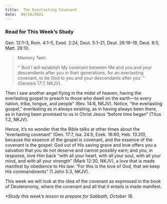```yaml
---
title:  The Everlasting Covenant
date:  09/10/2021
---
```


### Read for This Week’s Study
Gen. 12:1–3, Rom. 4:1–5, Exod. 2:24, Deut. 5:1–21, Deut. 26:16–19, Deut. 8:5, Matt. 28:10.

> <p>Memory Text:</p>
> “ ‘And I will establish My covenant between Me and you and your descendants after you in their generations, for an everlasting covenant, to be God to you and your descendants after you’ ” (Genesis 17:7, NKJV).

Then I saw another angel flying in the midst of heaven, having the everlasting gospel to preach to those who dwell on the earth—to every nation, tribe, tongue, and people” (Rev. 14:6, NKJV). Notice, “the everlasting gospel,” everlasting as in always existing, as in having always been there, as in having been promised to us in Christ Jesus “before time began” (Titus 1:2, NKJV).

Hence, it’s no wonder that the Bible talks at other times about the “everlasting covenant” (Gen. 17:7, Isa. 24:5, Ezek. 16:60, Heb. 13:20), because the essence of the gospel is covenant, and the essence of the covenant is the gospel: God out of His saving grace and love offers you a salvation that you do not deserve and cannot possibly earn; and you, in response, love Him back “with all your heart, with all your soul, with all your mind, and with all your strength” (Mark 12:30, NKJV), a love that is made manifest by obedience to His law: “For this is the love of God, that we keep His commandments” (1 John 5:3, NKJV).

This week we will look at the idea of the covenant as expressed in the book of Deuteronomy, where the covenant and all that it entails is made manifest.

_*Study this week’s lesson to prepare for Sabbath, October 16._